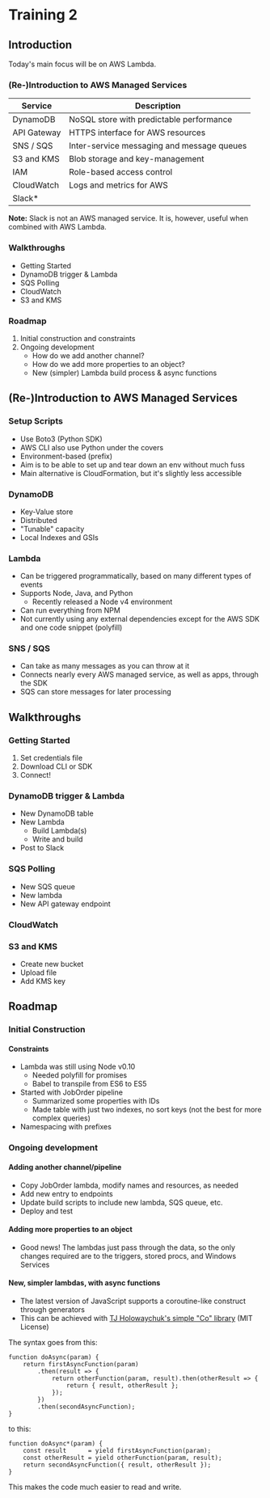 # Training 2


## Introduction

Today's main focus will be on AWS Lambda.

### (Re-)Introduction to AWS Managed Services

| Service     | Description
|-------------|---------------------------------------------
| DynamoDB    | NoSQL store with predictable performance
| API Gateway | HTTPS interface for AWS resources
| SNS / SQS   | Inter-service messaging and message queues
| S3 and KMS  | Blob storage and key-management
| IAM         | Role-based access control
| CloudWatch  | Logs and metrics for AWS
| Slack*       | 

**Note:** Slack is not an AWS managed service. It is, however, useful when combined with AWS Lambda.

### Walkthroughs

- Getting Started
- DynamoDB trigger & Lambda
- SQS Polling
- CloudWatch
- S3 and KMS

### Roadmap

  1. Initial construction and constraints
  2. Ongoing development
     - How do we add another channel?
     - How do we add more properties to an object?
     - New (simpler) Lambda build process & async functions



## (Re-)Introduction to AWS Managed Services

### Setup Scripts
  - Use Boto3 (Python SDK)
  - AWS CLI also use Python under the covers
  - Environment-based (prefix)
  - Aim is to be able to set up and tear down an env without much fuss
  - Main alternative is CloudFormation, but it's slightly less accessible

### DynamoDB
  - Key-Value store
  - Distributed
  - "Tunable" capacity
  - Local Indexes and GSIs

### Lambda
  - Can be triggered programmatically, based on many different types of events
  - Supports Node, Java, and Python
    - Recently released a Node v4 environment
  - Can run everything from NPM
  - Not currently using any external dependencies except for the AWS SDK and one code snippet (polyfill)

### SNS / SQS
  - Can take as many messages as you can throw at it
  - Connects nearly every AWS managed service, as well as apps, through the SDK
  - SQS can store messages for later processing



## Walkthroughs

### Getting Started
  1. Set credentials file
  2. Download CLI or SDK
  3. Connect!

### DynamoDB trigger & Lambda
  - New DynamoDB table
  - New Lambda
      - Build Lambda(s)
      - Write and build
  - Post to Slack

### SQS Polling
  - New SQS queue
  - New lambda
  - New API gateway endpoint

### CloudWatch

### S3 and KMS
  - Create new bucket
  - Upload file
  - Add KMS key



## Roadmap

### Initial Construction

#### Constraints
  - Lambda was still using Node v0.10
    - Needed polyfill for promises
    - Babel to transpile from ES6 to ES5
  - Started with JobOrder pipeline
    - Summarized some properties with IDs
    - Made table with just two indexes, no sort keys (not the best for more complex queries)
  - Namespacing with prefixes


### Ongoing development

#### Adding another channel/pipeline
  - Copy JobOrder lambda, modify names and resources, as needed
  - Add new entry to endpoints
  - Update build scripts to include new lambda, SQS queue, etc.
  - Deploy and test

#### Adding more properties to an object
  - Good news! The lambdas just pass through the data, so the only changes required are to the triggers, stored procs, and Windows Services

#### New, simpler lambdas, with async functions
  - The latest version of JavaScript supports a coroutine-like construct through generators
  - This can be achieved with [TJ Holowaychuk's simple "Co" library](https://github.com/tj/co) (MIT License)

The syntax goes from this:

    function doAsync(param) {
        return firstAsyncFunction(param)
            .then(result => {
                return otherFunction(param, result).then(otherResult => {
                    return { result, otherResult };
                });
            })
            .then(secondAsyncFunction);
    }
    
to this:

    function doAsync*(param) {
        const result      = yield firstAsyncFunction(param);
        const otherResult = yield otherFunction(param, result);
        return secondAsyncFunction({ result, otherResult });
    }
    
This makes the code much easier to read and write.
